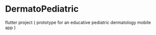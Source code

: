 # DermatoPediatric
flutter project ( prototype for an educative pediatric dermatology mobile app ) 
